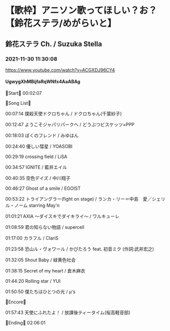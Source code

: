 # 【歌枠】アニソン歌ってほしい？お？【鈴花ステラ/めがらいと】

## 鈴花ステラ Ch. / Suzuka Stella

### 2021-11-30 11:30:08

https://www.youtube.com/watch?v=ACGXDJ96CY4

#### UgwygXhMBijfaRqWNfx4AaABAg

🔔Start🔔 00:02:07



🔔Song List🔔

00:07:14 撲殺天使ドクロちゃん / ドクロちゃん(千葉紗子)

00:12:47 ようこそジャパリパークへ / どうぶつビスケッツ×PPP

00:18:03 ぼくのフレンド / みゆはん

00:24:40 優しい彗星 / YOASOBI

00:29:19 crossing field / LiSA

00:34:57 IGNITE / 藍井エイル

00:40:35 空色デイズ / 中川翔子

00:46:27 Ghost of a smile / EGOIST

00:53:22 トライアングラー(fight on stage) / ランカ・リー＝中島　愛／シェリル・ノーム starring May'n

01:01:21 AXIA ～ダイスキでダイキライ～ / ワルキューレ

01:08:59 君の知らない物語 / supercell

01:17:00 カラフル / ClariS

01:23:58 恐山ル・ヴォワール / かぴたろう feat. 初音ミク (作詞:武井宏之)

01:32:05 Shout Baby / 緑黄色社会

01:38:15 Secret of my heart / 倉木麻衣

01:44:20 Rolling star / YUI

01:50:50 僕たちはひとつの光 / μ's



🔔Encore🔔

01:57:43 天使にふれたよ！ / 放課後ティータイム(桜高軽音部)



🔔Ending🔔 02:06:01

